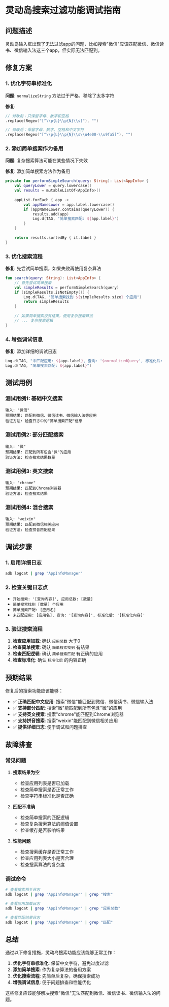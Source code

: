 # 灵动岛搜索过滤功能调试指南

## 问题描述

灵动岛输入框出现了无法过滤app的问题，比如搜索"微信"应该匹配微信、微信读书、微信输入法这三个app，但实际无法匹配到。

## 修复方案

### 1. 优化字符串标准化
**问题**: `normalizeString` 方法过于严格，移除了太多字符

**修复**:
```kotlin
// 修改前：只保留字母、数字和空格
.replace(Regex("[^\\p{L}\\p{N}\\s]"), "")

// 修改后：保留字母、数字、空格和中文字符
.replace(Regex("[^\\p{L}\\p{N}\\s\\u4e00-\\u9fa5]"), "")
```

### 2. 添加简单搜索作为备用
**问题**: 复杂搜索算法可能在某些情况下失效

**修复**: 添加简单搜索方法作为备用
```kotlin
private fun performSimpleSearch(query: String): List<AppInfo> {
    val queryLower = query.lowercase()
    val results = mutableListOf<AppInfo>()
    
    appList.forEach { app ->
        val appNameLower = app.label.lowercase()
        if (appNameLower.contains(queryLower)) {
            results.add(app)
            Log.d(TAG, "简单搜索匹配: ${app.label}")
        }
    }
    
    return results.sortedBy { it.label }
}
```

### 3. 优化搜索流程
**修复**: 先尝试简单搜索，如果失败再使用复杂算法
```kotlin
fun search(query: String): List<AppInfo> {
    // 首先尝试简单搜索
    val simpleResults = performSimpleSearch(query)
    if (simpleResults.isNotEmpty()) {
        Log.d(TAG, "简单搜索找到 ${simpleResults.size} 个应用")
        return simpleResults
    }
    
    // 如果简单搜索没有结果，使用复杂搜索算法
    // ... 复杂搜索逻辑
}
```

### 4. 增强调试信息
**修复**: 添加详细的调试日志
```kotlin
Log.d(TAG, "未匹配应用: ${app.label}, 查询: '$normalizedQuery', 标准化后: '${normalizeString(app.label)}'")
Log.d(TAG, "简单搜索匹配: ${app.label}")
```

## 测试用例

### 测试用例1: 基础中文搜索
```
输入: "微信"
预期结果: 匹配到微信、微信读书、微信输入法等应用
验证方法: 检查日志中的"简单搜索匹配"信息
```

### 测试用例2: 部分匹配搜索
```
输入: "微"
预期结果: 匹配到所有包含"微"的应用
验证方法: 检查搜索结果数量
```

### 测试用例3: 英文搜索
```
输入: "chrome"
预期结果: 匹配到Chrome浏览器
验证方法: 检查搜索结果
```

### 测试用例4: 混合搜索
```
输入: "weixin"
预期结果: 匹配到微信相关应用
验证方法: 检查拼音匹配结果
```

## 调试步骤

### 1. 启用详细日志
```bash
adb logcat | grep "AppInfoManager"
```

### 2. 检查关键日志点
- `开始搜索: '[查询内容]', 应用总数: [数量]`
- `简单搜索找到 [数量] 个应用`
- `简单搜索匹配: [应用名]`
- `未匹配应用: [应用名], 查询: '[查询内容]', 标准化后: '[标准化内容]'`

### 3. 验证搜索流程
1. **检查应用加载**: 确认 `应用总数` 大于0
2. **检查简单搜索**: 确认 `简单搜索找到` 有结果
3. **检查匹配逻辑**: 确认 `简单搜索匹配` 有正确的应用
4. **检查标准化**: 确认 `标准化后` 的内容正确

## 预期结果

修复后的搜索功能应该能够：

- ✅ **正确匹配中文应用**: 搜索"微信"能匹配到微信、微信读书、微信输入法
- ✅ **支持部分匹配**: 搜索"微"能匹配到所有包含"微"的应用
- ✅ **支持英文搜索**: 搜索"chrome"能匹配到Chrome浏览器
- ✅ **支持拼音搜索**: 搜索"weixin"能匹配到微信相关应用
- ✅ **提供详细日志**: 便于调试和问题排查

## 故障排查

### 常见问题

1. **搜索结果为空**
   - 检查应用列表是否已加载
   - 检查简单搜索是否正常工作
   - 检查字符串标准化是否正确

2. **匹配不准确**
   - 检查简单搜索的匹配逻辑
   - 检查复杂搜索算法的阈值设置
   - 检查缓存是否影响结果

3. **性能问题**
   - 检查搜索缓存是否正常工作
   - 检查应用列表大小是否合理
   - 检查搜索算法的复杂度

### 调试命令

```bash
# 查看搜索相关日志
adb logcat | grep "AppInfoManager" | grep "搜索"

# 查看应用加载日志
adb logcat | grep "AppInfoManager" | grep "应用总数"

# 查看匹配结果日志
adb logcat | grep "AppInfoManager" | grep "匹配"
```

## 总结

通过以下修复措施，灵动岛搜索功能应该能够正常工作：

1. **优化字符串标准化**: 保留中文字符，避免过度过滤
2. **添加简单搜索**: 作为复杂算法的备用方案
3. **优化搜索流程**: 先简单后复杂，确保搜索成功
4. **增强调试信息**: 便于问题排查和性能优化

这些修复应该能够解决搜索"微信"无法匹配到微信、微信读书、微信输入法的问题。
